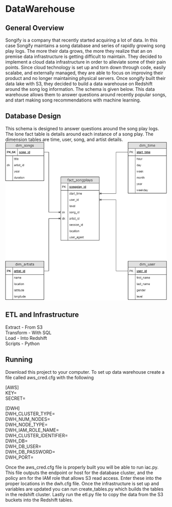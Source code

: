 # DataWarehouse
## General Overview
Songify is a company that recently started acquiring a lot of data. In this case Songify maintains a song database and series of rapidly growing song play logs. The more their data grows, the more they realize that an on premise data infrastructure is getting difficult to maintain. They decided to implement a cloud data infrastructure in order to alleviate some of their pain points. Since cloud technology is set up and torn down through code, easily scalabe, and externally managed, they are able to focus on improving their product and no longer maintaining physical servers. Once songify built their data lake with S3, they decided to build a data warehouse on Redshift around the song log information. The schema is given below. This data warehouse allows them to answer questions around recently popular songs, and start making song recommendations with machine learning.

## Database Design
This schema is designed to answer questions around the song play logs. The lone fact table is details around each instance of a song play. The dimension tables are time, user, song, and artist details.
![schema](./Images/data_model.png)

## ETL and Infrastructure
Extract - From S3<br />
Transform - With SQL<br />
Load - Into Redshift<br />
Scripts - Python

## Running
Download this project to your computer. To set up data warehouse create a file called aws_cred.cfg with the following


[AWS]<br />
KEY=<br />
SECRET=<br />

[DWH]<br />
DWH_CLUSTER_TYPE=<br />
DWH_NUM_NODES=<br />
DWH_NODE_TYPE=<br />
DWH_IAM_ROLE_NAME=<br />
DWH_CLUSTER_IDENTIFIER=<br />
DWH_DB=<br />
DWH_DB_USER=<br />
DWH_DB_PASSWORD=<br />
DWH_PORT=


Once the aws_cred.cfg file is properly built you will be able to run iac.py. This file outputs the endpoint or host for the database cluster, and the policy arn for the IAM role that allows S3 read access. Enter these into the proper locations in the dwh.cfg file. Once the infrastructure is set up and variables are updated you can run create_tables.py which builds the tables in the redshift cluster. Lastly run the etl.py file to copy the data from the S3 buckets into the Redshift tables.